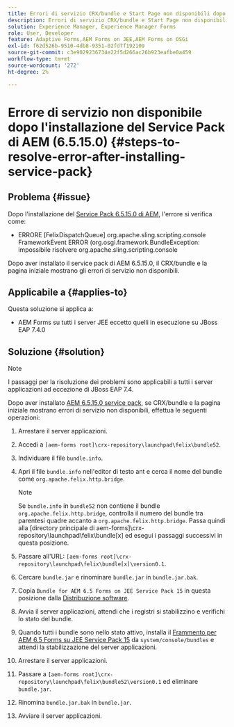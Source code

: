 ```yaml
---
title: Errori di servizio CRX/bundle e Start Page non disponibili dopo l'installazione del service pack 6.5.15.0 più recente
description: Errori di servizio CRX/bundle e Start Page non disponibili dopo l'installazione del service pack 6.5.15.0 più recente
solution: Experience Manager, Experience Manager Forms
role: User, Developer
feature: Adaptive Forms,AEM Forms on JEE,AEM Forms on OSGi
exl-id: f62d526b-9510-4db8-9351-02fd7f192109
source-git-commit: c3e9029236734e22f5d266ac26b923eafbe0a459
workflow-type: tm+mt
source-wordcount: '272'
ht-degree: 2%

---
```


# Errore di servizio non disponibile dopo l&#39;installazione del Service Pack di AEM (6.5.15.0) {#steps-to-resolve-error-after-installing-service-pack}

## Problema   {#issue}

Dopo l&#39;installazione del [Service Pack 6.5.15.0 di AEM](https://experience.adobe.com/#/downloads/content/software-distribution/en/aem.html?package=/content/software-distribution/en/details.html/content/dam/aem/public/adobe/packages/cq650/servicepack/aem-service-pkg-6.5.15.0.zip), l&#39;errore si verifica come:
* ERRORE [FelixDispatchQueue] org.apache.sling.scripting.console FrameworkEvent ERROR (org.osgi.framework.BundleException: impossibile risolvere org.apache.sling.scripting.console

Dopo aver installato il service pack di AEM 6.5.15.0, il CRX/bundle e la pagina iniziale mostrano gli errori di servizio non disponibili.

## Applicabile a {#applies-to}

Questa soluzione si applica a:
* AEM Forms su tutti i server JEE eccetto quelli in esecuzione su JBoss EAP 7.4.0

## Soluzione {#solution}

>[!NOTE]
>
>I passaggi per la risoluzione dei problemi sono applicabili a tutti i server applicazioni ad eccezione di JBoss EAP 7.4.

Dopo aver installato [AEM 6.5.15.0 service pack](https://experience.adobe.com/#/downloads/content/software-distribution/en/aem.html?package=/content/software-distribution/en/details.html/content/dam/aem/public/adobe/packages/cq650/servicepack/aem-service-pkg-6.5.15.0.zip), se CRX/bundle e la pagina iniziale mostrano errori di servizio non disponibili, effettua le seguenti operazioni:

1. Arrestare il server applicazioni.
1. Accedi a `[aem-forms root]\crx-repository\launchpad\felix\bundle52`.
1. Individuare il file `bundle.info`.
1. Apri il file `bundle.info` nell&#39;editor di testo ant e cerca il nome del bundle come `org.apache.felix.http.bridge`.

   >[!NOTE]
   >
   >Se `bundle.info` in `bundle52` non contiene il bundle `org.apache.felix.http.bridge`, controlla il numero del bundle tra parentesi quadre accanto a `org.apache.felix.http.bridge`. Passa quindi alla [directory principale di aem-forms]\crx-repository\launchpad\felix\bundle[x] ed esegui i passaggi successivi in questa posizione.

1. Passare all&#39;URL: `[aem-forms root]\crx-repository\launchpad\felix\bundle[x]\version0.1`.
1. Cercare `bundle.jar` e rinominare `bundle.jar` in `bundle.jar.bak`.
1. Copia `Bundle for AEM 6.5 Forms on JEE Service Pack 15` in questa posizione dalla [Distribuzione software](https://experience.adobe.com/#/downloads/content/software-distribution/en/aem.html?package=/content/software-distribution/en/details.html/content/dam/aem/public/adobe/packages/cq650/featurepack/bundle.jar).
1. Avvia il server applicazioni, attendi che i registri si stabilizzino e verifichi lo stato del bundle.
1. Quando tutti i bundle sono nello stato attivo, installa il [Frammento per AEM 6.5 Forms su JEE Service Pack 15](https://experience.adobe.com/#/downloads/content/software-distribution/en/aem.html?package=/content/software-distribution/en/details.html/content/dam/aem/public/adobe/packages/cq650/featurepack/org.apache.felix.http.servlet-api-1.2.0_fragment_full.jar) da `system/console/bundles` e attendi la stabilizzazione del server applicazioni.
1. Arrestare il server applicazioni.
1. Passare a `[aem-forms root]\crx-repository\launchpad\felix\bundle52\version0.1` ed eliminare `bundle.jar`.
1. Rinomina `bundle.jar.bak` in `bundle.jar`.
1. Avviare il server applicazioni.
